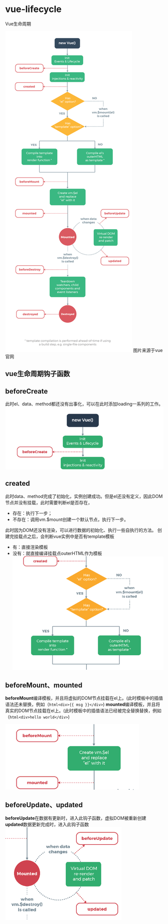 # vue-lifecycle
Vue生命周期

![](img/lifecycle.png)
图片来源于vue官网

## vue生命周期钩子函数

## beforeCreate
此时el、data、method都还没有出事化，可以在此时添加loading一系列的工作。
![](img/befCre.png)

## created
此时data、method完成了初始化，实例创建成功。但是el还没有定义，因此DOM节点并没有挂载，此时需要判断el是否存在，
* 存在：执行下一步；
* 不存在：调用vm.$mount创建一个默认节点，执行下一步。

此时因为DOM还没有渲染，可以进行数据的初始化、执行一些自执行的方法。
创建完挂载点之后，会判断vue实例中是否有template模板

* 有：直接渲染模板
* 没有：就直接编译挂载点outerHTML作为模板
![](img/created.png)

## beforeMount、mounted

**beforeMount**编译模板，并且将虚拟的DOM节点挂载在el上。(此时模板中的插值语法还未替换，例如（```html<div>{{ msg }}</div>```)
**mounted**编译模板，并且将真实的DOM节点挂载在el上。(此时模板中的插值语法已经被完全替换替换，例如（```html<div>hello world</div>```)

![](img/1.png)

## beforeUpdate、updated

**beforeUpdate**在数据有更新时，进入此钩子函数，虚拟DOM被重新创建
**updated**数据更新完成时，进入此钩子函数
![](img/updated.png)
